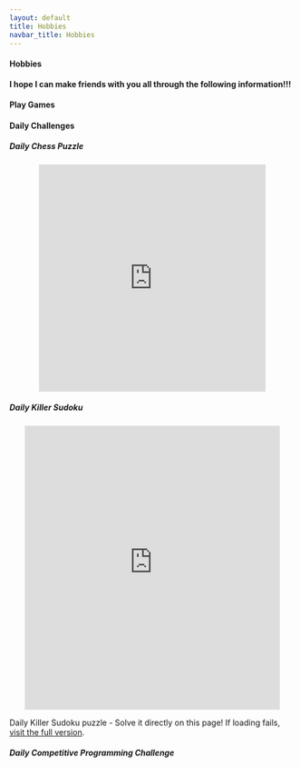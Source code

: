 ```yaml
---
layout: default
title: Hobbies
navbar_title: Hobbies
---
```


<div class="row">
    <div class="col">
        <div class="card border-0 shadow-sm bg-white">
            <div class="card-body">
                <h4 class="card-title">
                    <i class="fas fa-heart text-danger"></i> Hobbies
                </h4>
                <div class="alert alert-danger" role="alert">
                    <strong>I hope I can make friends with you all through the following information!!!</strong>
                </div>
            </div>
        </div>
    </div>
</div>

<div class="row mb-4">
    <div class="col">
        <div class="card border-0 shadow-sm bg-white">
            <div class="card-body">
                <h4 class="card-title">
                    <i class="fas fa-gamepad"></i> Play Games
                </h4>
            </div>
        </div>
    </div>
</div>

<!-- Daily Challenges Section -->
<div class="row mb-4">
    <div class="col">
        <div class="card border-0 shadow-sm bg-white">
            <div class="card-body">
                <h4 class="card-title">
                    <i class="fas fa-brain"></i> Daily Challenges
                </h4>
                    <!-- Daily Chess Puzzle -->
                    <div class="col-md-6">
                        <h5><i class="fas fa-chess"></i> Daily Chess Puzzle</h5>
                        <div id="chess-puzzle" style="max-width: 400px; margin: 0 auto;">
                            <iframe src="https://lichess.org/training/frame?theme=brown&bg=dark" style="width: 100%; height: 400px;" allowtransparency="true" frameborder="0"></iframe>
                        </div>
                    </div>
                </div>
                <!-- Daily Killer Sudoku -->
                <div class="row mt-4">
                    <div class="col-md-12">
                        <h5><i class="fas fa-puzzle-piece"></i> Daily Killer Sudoku</h5>
                        <div id="sudoku-puzzle" style="max-width: 450px; margin: 0 auto;">
                            <iframe src="https://www.killersudokuonline.com/game.html?embed=1" 
                                    style="width: 100%; height: 500px;" 
                                    allowtransparency="true" 
                                    frameborder="0">
                            </iframe>
                        </div>
                        <div class="text-center mt-2">
                            <p class="small text-muted">
                                Daily Killer Sudoku puzzle - Solve it directly on this page! If loading fails, <a href="https://www.killersudokuonline.com/" target="_blank">visit the full version</a>.
                            </p>
                        </div>
                    </div>
                </div>
                <!-- Daily NowCoder Problem -->
                <div class="row mt-4">
                    <div class="col-md-12">
                        <h5><i class="fas fa-code"></i> Daily Competitive Programming Challenge</h5>
                        <div id="nowcoder-challenge" class="p-3 bg-light rounded">
                            <div id="problem-container" style="height: 600px; overflow: hidden;">
                                <iframe id="problem-frame" 
                                        style="width: 100%; height: 100%; border: none;" 
                                        allowtransparency="true" 
                                        frameborder="0">
                                </iframe>
                            </div>
                            <script>
                                document.addEventListener('DOMContentLoaded', function() {
                                    // Problem links
                                    const problemLinks = [
                                        "https://ac.nowcoder.com/acm/problem/53785",
                                        "https://ac.nowcoder.com/acm/problem/23483",
                                        "https://ac.nowcoder.com/acm/problem/15425",
                                        "https://ac.nowcoder.com/acm/problem/16429",
                                        "https://ac.nowcoder.com/acm/problem/16596",
                                        "https://ac.nowcoder.com/acm/problem/21302",
                                        "https://ac.nowcoder.com/acm/problem/22164",
                                        "https://ac.nowcoder.com/acm/problem/14583",
                                        "https://ac.nowcoder.com/acm/problem/20953",
                                        "https://ac.nowcoder.com/acm/problem/17241"
                                    ];
                                    
                                    // Get today's problem link
                                    function getTodayProblemLink() {
                                        const today = new Date();
                                        const day = today.getDate();
                                        const month = today.getMonth() + 1;
                                        const year = today.getFullYear();
                                        
                                        // Use date as index to ensure a new problem each day
                                        const index = (day + month * 30 + (year - 2020) * 365) % problemLinks.length;
                                        return problemLinks[index];
                                    }
                                    
                                    // Set iframe source to today's problem
                                    const problemFrame = document.getElementById('problem-frame');
                                    problemFrame.src = getTodayProblemLink();
                                });
                            </script>
                            <div class="text-center mt-3">
                                <p class="small text-muted">
                                    Daily competitive programming challenge - A new problem each day!
                                </p>
                            </div>
                        </div>
                    </div>
                </div>
            </div>
        </div>
    </div>
</div>

<div class="row mt-4">
    <div class="col">
        <div class="card border-0 shadow-sm bg-white">
            <div class="card-body">
                <h4 class="card-title">
                    <i class="fas fa-gamepad"></i> Game Development
                </h4>

                <div class="container">
                    {% assign game_projects = site.data.projects | where: "category", "Game Development" %}
                    {% for project in game_projects %}
                    <div class="row mb-5">
                    <div class="col-md-4">
                            <img src="{{ project.image | relative_url }}" alt="{{ project.title }}" class="img-fluid rounded shadow-sm">
                    </div>
                    <div class="col-md-8">
                            <h5>{{ project.title }}</h5>
                            <p class="text-muted mb-2"><i class="far fa-calendar-alt"></i> {{ project.status }}</p>
                            <p>{{ project.description }}</p>
                            <div class="mt-2 mb-3">
                                {% for tag in project.tags %}
                                <span class="badge badge-primary">{{ tag }}</span>
                                {% endfor %}
                            </div>
                            {% if project.link %}
                            <a href="{{ project.link }}" target="_blank" class="btn btn-sm btn-outline-primary">
                                <i class="fas {% if project.link contains 'github' %}fa-github{% elsif project.link contains 'pdf' %}fa-file-pdf{% elsif project.link contains 'steam' %}fa-steam{% else %}fa-external-link-alt{% endif %}"></i> 
                                {% if project.link_text %}{{ project.link_text }}{% else %}View Project{% endif %}
                            </a>
                            {% endif %}
                        </div>
                    </div>
                    {% endfor %}
                </div>
            </div>
        </div>
    </div>
</div>

<div class="row mb-4">
    <div class="col">
        <div class="card border-0 shadow-sm bg-white">
            <div class="card-body">
                <h4 class="card-title">
                    <i class="fas fa-blog"></i> Blog
                </h4>
                <p>I maintain a CSDN blog where I share my knowledge and experiences, particularly related to ACM.</p>
                
                <div class="row mt-4">
                    <div class="col-md-4">
                        <div class="card">
                            <div class="card-body text-center">
                                <h5 class="card-title">CSDN Blog</h5>
                                <p class="card-text">3000+ Fans</p>
                                <p class="card-text">Sharing ACM knowledge</p>
                                <a href="https://blog.csdn.net/SC_Linno" target="_blank" class="btn btn-primary">Visit Blog</a>
                            </div>
                        </div>
                    </div>
                </div>
            </div>
        </div>
    </div>
</div>

